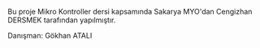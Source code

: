 Bu proje Mikro Kontroller dersi kapsamında Sakarya MYO'dan Cengizhan DERSMEK tarafından yapılmıştır.

Danışman: Gökhan ATALI
